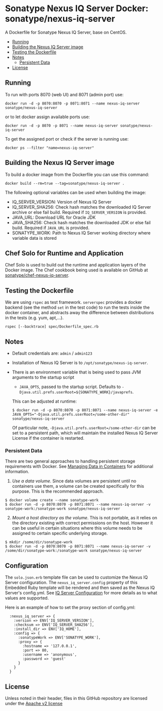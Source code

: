 <!--

  Copyright (c) 2017-present Sonatype, Inc.

  Licensed under the Apache License, Version 2.0 (the "License");
  you may not use this file except in compliance with the License.
  You may obtain a copy of the License at

        http://www.apache.org/licenses/LICENSE-2.0

  Unless required by applicable law or agreed to in writing, software
  distributed under the License is distributed on an "AS IS" BASIS,
  WITHOUT WARRANTIES OR CONDITIONS OF ANY KIND, either express or implied.
  See the License for the specific language governing permissions and
  limitations under the License.

-->

# Sonatype Nexus IQ Server Docker: sonatype/nexus-iq-server

A Dockerfile for Sonatype Nexus IQ Server, base on CentOS.

* [Running](#running)
* [Building the Nexus IQ Server image](#building-the-nexus-iq-server-image)
* [Testing the Dockerfile](#testing-the-dockerfile)
* [Notes](#notes)
  * [Persistent Data](#persistent-data)
* [License](#license)

## Running

To run with ports 8070 (web UI) and 8071 (admin port) use:

    docker run -d -p 8070:8070 -p 8071:8071 --name nexus-iq-server sonatype/nexus-iq-server

or to let docker assign available ports use:

    docker run -d -p 8070 -p 8071 --name nexus-iq-server sonatype/nexus-iq-server

To get the assigned port or check if the server is running use:

    docker ps --filter "name=nexus-iq-server"

## Building the Nexus IQ Server image

To build a docker image from the Dockerfile you can use this command:

    docker build --rm=true --tag=sonatype/nexus-iq-server .

The following optional variables can be used when building the image:

- IQ_SERVER_VERSION: Version of Nexus IQ Server
- IQ_SERVER_SHA256: Check hash matches the downloaded IQ Server archive or else fail build. Required if `IQ_SERVER_VERSION` is provided.
- JAVA_URL: Download URL for Oracle JDK
- JAVA_SHA256: Check hash matches the downloaded JDK or else fail build. Required if `JAVA_URL` is provided.
- SONATYPE_WORK: Path to Nexus IQ Server working directory where variable data is stored

## Chef Solo for Runtime and Application

Chef Solo is used to build out the runtime and application layers of the Docker image. The Chef cookbook being used is available
on GitHub at [sonatype/chef-nexus-iq-server](https://github.com/sonatype/chef-nexus-iq-server).

## Testing the Dockerfile

We are using `rspec` as test framework. `serverspec` provides a docker backend (see the method `set` in the test code)
 to run the tests inside the docker container, and abstracts away the difference between distributions in the tests
 (e.g. yum, apt,...).

    rspec [--backtrace] spec/Dockerfile_spec.rb

## Notes

* Default credentials are: `admin` / `admin123`

* Installation of Nexus IQ Server is to `/opt/sonatype/nexus-iq-server`.

* There is an environment variable that is being used to pass JVM arguments to the startup script

  * `JAVA_OPTS`, passed to the startup script. Defaults to `-Djava.util.prefs.userRoot=${SONATYPE_WORK}/javaprefs`.

  This can be adjusted at runtime:

  ```
  $ docker run -d -p 8070:8070 -p 8071:8071 --name nexus-iq-server -e JAVA_OPTS="-Djava.util.prefs.userRoot=/some-other-dir" sonatype/nexus-iq-server
  ```

  Of particular note, `-Djava.util.prefs.userRoot=/some-other-dir` can be set to a persistent path, which will maintain
  the installed Nexus IQ Server License if the container is restarted.

### Persistent Data

There are two general approaches to handling persistent storage requirements
with Docker. See [Managing Data in Containers](https://docs.docker.com/engine/tutorials/dockervolumes/)
for additional information.

  1. *Use a data volume*.  Since data volumes are persistent
  until no containers use them, a volume can be created specifically for
  this purpose.  This is the recommended approach.  

  ```
  $ docker volume create --name sonatype-work
  $ docker run -d -p 8070:8070 -p 8071:8071 --name nexus-iq-server -v sonatype-work:/sonatype-work sonatype/nexus-iq-server
  ```

  2. *Mount a host directory as the volume*.  This is not portable, as it
  relies on the directory existing with correct permissions on the host.
  However it can be useful in certain situations where this volume needs
  to be assigned to certain specific underlying storage.  

  ```
  $ mkdir /some/dir/sonatype-work
  $ docker run -d -p 8070:8070 -p 8071:8071 --name nexus-iq-server -v /some/dir/sonatype-work:/sonatype-work sonatype/nexus-iq-server
  ```

## Configuration

The `solo.json.erb` template file can be used to customize the Nexus IQ Server configuration. The
`nexus_iq_server.config` property of this Embedded Ruby template will be rendered and then saved as the Nexus IQ
Server's config.yml. See [IQ Server Configuration](https://help.sonatype.com/display/NXIQ/IQ+Server+Configuration) for
more details as to what values are supported.

Here is an example of how to set the proxy section of config.yml:

```
  :nexus_iq_server => {
    :version => ENV['IQ_SERVER_VERSION'],
    :checksum => ENV['IQ_SERVER_SHA256'],
    :install_dir => ENV['IQ_HOME'],
    :config => {
      :sonatypeWork => ENV['SONATYPE_WORK'],
      :proxy => {
        :hostname => '127.0.0.1',
        :port => 80,
        :username => 'anonymous',
        :password => 'guest'
      }
    }
  }
```

## License

Unless noted in their header, files in this GitHub repository are licensed under the [Apache v2 license](LICENSE)
